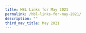 ```yaml
---
title: HBL Links for May 2021
permalink: /hbl-links-for-may-2021/
description: ""
third_nav_title: May 2021
---
```

